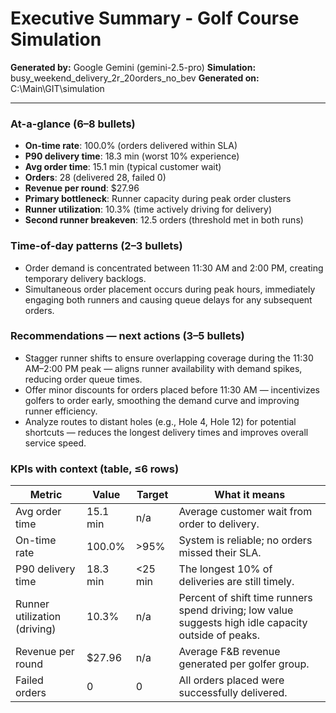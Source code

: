 # Executive Summary - Golf Course Simulation

**Generated by:** Google Gemini (gemini-2.5-pro)
**Simulation:** busy_weekend_delivery_2r_20orders_no_bev
**Generated on:** C:\Main\GIT\simulation

---

### At-a-glance (6–8 bullets)
- **On-time rate**: 100.0% (orders delivered within SLA)
- **P90 delivery time**: 18.3 min (worst 10% experience)
- **Avg order time**: 15.1 min (typical customer wait)
- **Orders**: 28 (delivered 28, failed 0)
- **Revenue per round**: $27.96
- **Primary bottleneck**: Runner capacity during peak order clusters
- **Runner utilization**: 10.3% (time actively driving for delivery)
- **Second runner breakeven**: 12.5 orders (threshold met in both runs)

### Time-of-day patterns (2–3 bullets)
- Order demand is concentrated between 11:30 AM and 2:00 PM, creating temporary delivery backlogs.
- Simultaneous order placement occurs during peak hours, immediately engaging both runners and causing queue delays for any subsequent orders.

### Recommendations — next actions (3–5 bullets)
- Stagger runner shifts to ensure overlapping coverage during the 11:30 AM–2:00 PM peak — aligns runner availability with demand spikes, reducing order queue times.
- Offer minor discounts for orders placed before 11:30 AM — incentivizes golfers to order early, smoothing the demand curve and improving runner efficiency.
- Analyze routes to distant holes (e.g., Hole 4, Hole 12) for potential shortcuts — reduces the longest delivery times and improves overall service speed.

### KPIs with context (table, ≤6 rows)
| Metric | Value | Target | What it means |
| - | - | - | - |
| Avg order time | 15.1 min | n/a | Average customer wait from order to delivery. |
| On-time rate | 100.0% | >95% | System is reliable; no orders missed their SLA. |
| P90 delivery time | 18.3 min | <25 min | The longest 10% of deliveries are still timely. |
| Runner utilization (driving) | 10.3% | n/a | Percent of shift time runners spend driving; low value suggests high idle capacity outside of peaks. |
| Revenue per round | $27.96 | n/a | Average F&B revenue generated per golfer group. |
| Failed orders | 0 | 0 | All orders placed were successfully delivered. |